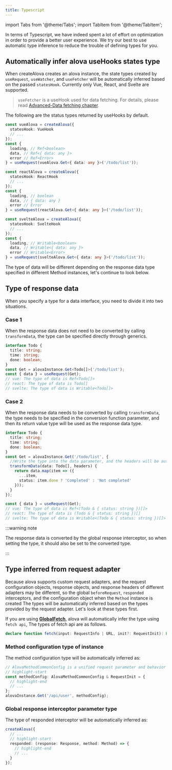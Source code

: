 ```yaml
---
title: Typescript
---
```


import Tabs from '@theme/Tabs';
import TabItem from '@theme/TabItem';

In terms of Typescript, we have indeed spent a lot of effort on optimization in order to provide a better user experience. We try our best to use automatic type inference to reduce the trouble of defining types for you.

## Automatically infer alova useHooks states type

When createAlova creates an alova instance, the state types created by `useRequest`, `useWatcher`, and `useFetcher` will be automatically inferred based on the passed `statesHook`. Currently only Vue, React, and Svelte are supported.

> `useFetcher` is a useHook used for data fetching. For details, please read [Advanced-Data fetching chapter](/v2/tutorial/advanced/use-fetcher).

The following are the status types returned by useHooks by default.

<Tabs groupId="framework">
<TabItem value="1" label="VueHook">

```typescript
const vueAlova = createAlova({
  statesHook: VueHook
  // ...
});
const {
  loading, // Ref<boolean>
  data, // Ref<{ data: any }>
  error // Ref<Error>
} = useRequest(vueAlova.Get<{ data: any }>('/todo/list'));
```

</TabItem>
<TabItem value="2" label="ReactHook">

```typescript
const reactAlova = createAlova({
  statesHook: ReactHook
  // ...
});
const {
  loading, // boolean
  data, // { data: any }
  error // Error
} = useRequest(reactAlova.Get<{ data: any }>('/todo/list'));
```

</TabItem>
<TabItem value="3" label="SvelteHook">

```typescript
const svelteAlova = createAlova({
  statesHook: SvelteHook
  // ...
});
const {
  loading, // Writable<boolean>
  data, // Writable<{ data: any }>
  error // Writable<Error>
} = useRequest(svelteAlova.Get<{ data: any }>('/todo/list'));
```

</TabItem>
</Tabs>

The type of data will be different depending on the response data type specified in different Method instances, let's continue to look below.

## Type of response data

When you specify a type for a data interface, you need to divide it into two situations.

### Case 1

When the response data does not need to be converted by calling `transformData`, the type can be specified directly through generics.

```typescript
interface Todo {
  title: string;
  time: string;
  done: boolean;
}
const Get = alovaInstance.Get<Todo[]>('/todo/list');
const { data } = useRequest(Get);
// vue: The type of data is Ref<Todo[]>
// react: The type of data is Todo[]
// svelte: The type of data is Writable<Todo[]>
```

### Case 2

When the response data needs to be converted by calling `transformData`, the type needs to be specified in the conversion function parameter, and then its return value type will be used as the response data type.

```typescript
interface Todo {
  title: string;
  time: string;
  done: boolean;
}
const Get = alovaInstance.Get('/todo/list', {
  //Write the type into the data parameter, and the headers will be automatically inferred, so you don’t need to specify the type.
  transformData(data: Todo[], headers) {
    return data.map(item => ({
      ...item,
      status: item.done ? 'Completed' : 'Not completed'
    }));
  }
});

const { data } = useRequest(Get);
// vue: The type of data is Ref<(Todo & { status: string })[]>
// react: The type of data is (Todo & { status: string })[]
// svelte: The type of data is Writable<(Todo & { status: string })[]>
```

:::warning note

The response data is converted by the global response interceptor, so when setting the type, it should also be set to the converted type.

:::

## Type inferred from request adapter

Because alova supports custom request adapters, and the request configuration objects, response objects, and response headers of different adapters may be different, so the global `beforeRequest`, `responded` interceptors, and the configuration object when the `Method` instance is created The types will be automatically inferred based on the types provided by the request adapter. Let's look at these types first.

If you are using [**GlobalFetch**](https://github.com/alovajs/alova/blob/main/src/predefine/GlobalFetch.ts), alova will automatically infer the type using `fetch api`, The types of fetch api are as follows.

```typescript
declare function fetch(input: RequestInfo | URL, init?: RequestInit): Promise<Response>;
```

### Method configuration type of instance

The method configuration type will be automatically inferred as:

```typescript
// AlovaMethodCommonConfig is a unified request parameter and behavior parameter
// highlight-start
const methodConfig: AlovaMethodCommonConfig & RequestInit = {
  // highlight-end
  // ...
};
alovaInstance.Get('/api/user', methodConfig);
```

### Global response interceptor parameter type

The type of responded interceptor will be automatically inferred as:

```typescript
createAlova({
  // ...
  // highlight-start
  responded: (response: Response, method: Method) => {
    // highlight-end
    // ...
  }
});
```
